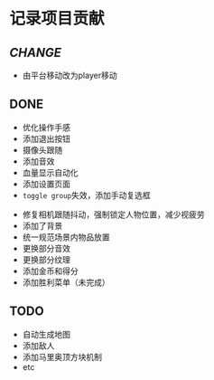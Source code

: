 ﻿# 记录项目贡献

## *CHANGE*
* 由平台移动改为player移动

## DONE
* 优化操作手感
* 添加退出按钮
* 摄像头跟随
* 添加音效
* 血量显示自动化
* 添加设置页面
* `toggle group`失效，添加手动复选框

- 修复相机跟随抖动，强制锁定人物位置，减少视疲劳
- 添加了背景
- 统一规范场景内物品放置
- 更换部分音效
- 更换部分纹理
- 添加金币和得分
- 添加胜利菜单（未完成）

## TODO
* 自动生成地图
* 添加敌人
* 添加马里奥顶方块机制
* etc